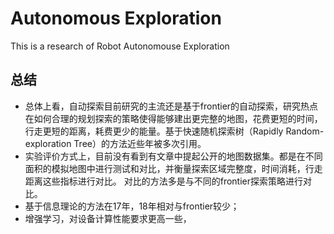 # Autonomous Exploration
This is a research of Robot Autonomouse Exploration 

## 总结
- 总体上看，自动探索目前研究的主流还是基于frontier的自动探索，研究热点在如何合理的规划探索的策略使得能够建出更完整的地图，花费更短的时间，行走更短的距离，耗费更少的能量。基于快速随机探索树（Rapidly Random-exploration Tree）的方法近些年被多次引用。
- 实验评价方式上，目前没有看到有文章中提起公开的地图数据集。都是在不同面积的模拟地图中进行测试和对比，并衡量探索区域完整度，时间消耗，行走距离这些指标进行对比。
对比的方法多是与不同的frontier探索策略进行对比。
- 基于信息理论的方法在17年，18年相对与frontier较少；
- 增强学习，对设备计算性能要求更高一些，